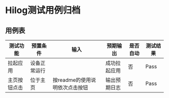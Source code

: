 # Hilog测试用例归档

## 用例表

| 测试功能     | 预置条件     | 输入                           | 预期输出     | 是否自动 | 测试结果 |
| ------------ | ------------ | ------------------------------ | ------------ | -------- | -------- |
| 拉起应用     | 设备正常运行 |                                | 成功拉起应用 | 否       | Pass     |
| 主页按钮点击 | 位于主页     | 按readme的使用说明依次点击按钮 | 输出预期日志 | 否       | Pass     |